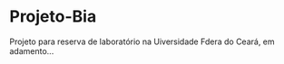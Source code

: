 # Projeto-Bia <br>
Projeto para reserva de laboratório na Uiversidade Fdera do Ceará, em adamento...
